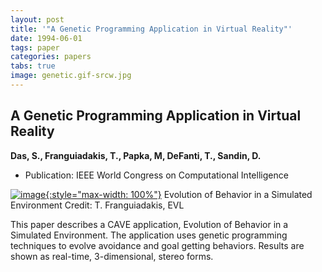 ```yaml
---
layout: post
title: '"A Genetic Programming Application in Virtual Reality"'
date: 1994-06-01
tags: paper
categories: papers
tabs: true
image: genetic.gif-srcw.jpg
---
```


## A Genetic Programming Application in Virtual Reality
**Das, S., Franguiadakis, T., Papka, M, DeFanti, T., Sandin, D.**
- Publication: IEEE World Congress on Computational Intelligence


[![image](https://www.evl.uic.edu/output/originals/genetic.gif-srcw.jpg){:style="max-width: 100%"}](https://www.evl.uic.edu/output/originals/genetic.gif-srcw.jpg)
Evolution of Behavior in a Simulated Environment
Credit: T. Franguiadakis, EVL

This paper describes a CAVE application, Evolution of Behavior in a Simulated Environment. The application uses genetic programming techniques to evolve avoidance and goal getting behaviors. Results are shown as real-time, 3-dimensional, stereo forms.